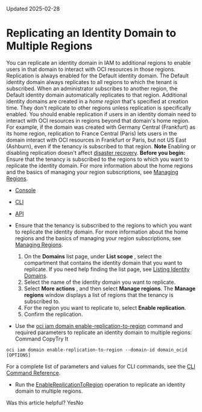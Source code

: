 Updated 2025-02-28
# Replicating an Identity Domain to Multiple Regions
You can replicate an identity domain in IAM to additional regions to enable users in that domain to interact with OCI resources in those regions.
Replication is always enabled for the Default identity domain. The Default identity domain always replicates to all regions to which the tenant is subscribed. When an administrator subscribes to another region, the Default identity domain automatically replicates to that region. Additional identity domains are created in a _home region_ that's specified at creation time. They don't replicate to other regions unless replication is specifically enabled.
You should enable replication if users in an identity domain need to interact with OCI resources in regions beyond that domain's home region. For example, if the domain was created with Germany Central (Frankfurt) as its home region, replication to France Central (Paris) lets users in the domain interact with OCI resources in Frankfurt or Paris, but not US East (Ashburn), even if the tenancy is subscribed to that region.
**Note** Enabling or disabling replication doesn't affect [disaster recovery](https://docs.oracle.com/en-us/iaas/Content/Identity/domains/disaster_recovery_and_domains.htm#disaster_recovery_and_domains "A disaster can be any event that puts applications at risk, for example failures caused by natural disasters. In regions with cross-region disaster recovery \(DR\) enabled, identity domains have built-in cross-region DR to minimize data loss. Data for a region is replicated to a nearby region in the event of a disaster. If an entire OCI region becomes unavailable, traffic is routed to the disaster recovery region to speed service recovery and retain as much data as possible. Oracle pairs regions with disaster recovery \(DR\) regions for you.").
**Before you begin:** Ensure that the tenancy is subscribed to the regions to which you want to replicate the identity domain. For more information about the home regions and the basics of managing your region subscriptions, see [Managing Regions](https://docs.oracle.com/en-us/iaas/Content/Identity/regions/managingregions.htm#Managing_Regions).
  * [Console](https://docs.oracle.com/en-us/iaas/Content/Identity/domains/to-manage-regions-for-domains.htm)
  * [CLI](https://docs.oracle.com/en-us/iaas/Content/Identity/domains/to-manage-regions-for-domains.htm)
  * [API](https://docs.oracle.com/en-us/iaas/Content/Identity/domains/to-manage-regions-for-domains.htm)


  * Ensure that the tenancy is subscribed to the regions to which you want to replicate the identity domain. For more information about the home regions and the basics of managing your region subscriptions, see [Managing Regions](https://docs.oracle.com/en-us/iaas/Content/Identity/regions/managingregions.htm#Managing_Regions).
    1. On the **Domains** list page, under **List scope** , select the compartment that contains the identity domain that you want to replicate. If you need help finding the list page, see [Listing Identity Domains](https://docs.oracle.com/en-us/iaas/Content/Identity/domains/to-view-identity-domains.htm#view-identity-domains "Retrieve a list of the identity domains in a specific compartment in a tenancy in IAM.").
    2. Select the name of the identity domain you want to replicate.
    3. Select **More actions** , and then select **Manage regions**.
The **Manage regions** window displays a list of regions that the tenancy is subscribed to. 
    4. For the region you want to replicate to, select **Enable replication**.
    5. Confirm the replication.
  * Use the [oci iam domain enable-replication-to-region](https://docs.oracle.com/iaas/tools/oci-cli/latest/oci_cli_docs/cmdref/iam/domain/enable-replication-to-region.html) command and required parameters to replicate an identity domain to multiple regions:
Command
CopyTry It
```
oci iam domain enable-replication-to-region --domain-id domain_ocid [OPTIONS]
```

For a complete list of parameters and values for CLI commands, see the [CLI Command Reference](https://docs.oracle.com/iaas/tools/oci-cli/latest).
  * Run the [EnableReplicationToRegion](https://docs.oracle.com/iaas/api/#/en/identity/latest/Domain/EnableReplicationToRegion) operation to replicate an identity domain to multiple regions.


Was this article helpful?
YesNo

